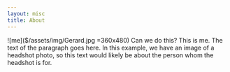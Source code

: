 ```yaml
---
layout: misc
title: About
---
```


![me]($/assets/img/Gerard.jpg =360x480)
Can we do this? This is me. The text of the paragraph goes here. In this example, we have an image of a headshot photo, so this text would likely be about the person whom the headshot is for.
